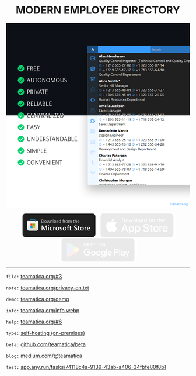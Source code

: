 <h1 align="center">MODERN EMPLOYEE DIRECTORY</h1>

<p align="center"><picture><img src="teamatica.webp" alt="Teamatica"></picture></p>

<p align="center"><a href="https://apps.microsoft.com/detail/xp8lvlmtsbd7wf"><img src="ms-en.webp" alt="Microsoft Store"></a><picture><img src="as-en.webp" alt="App Store"></picture><picture><img src="gp-en.webp" alt="Google Play"></picture></p>

***

`file:` [teamatica.org/#3](https://teamatica.org/#3)

`note:` [teamatica.org/privacy-en.txt](https://teamatica.org/privacy-en.txt)

`demo:` [teamatica.org/demo](https://teamatica.org/demo)

`info:` [teamatica.org/info.webp](https://teamatica.org/info.webp)

`help:` [teamatica.org/#6](https://teamatica.org/#6)

`type:` [self-hosting (on-premises)](https://en.wikipedia.org/wiki/Self-hosting_(web_services))

`beta:` [github.com/teamatica/beta](https://github.com/teamatica/beta)

`blog:` [medium.com/@teamatica](https://medium.com/@teamatica)

`test:` [app.any.run/tasks/74118c4a-9139-43ab-a406-34fbfe80f8b1](https://app.any.run/tasks/74118c4a-9139-43ab-a406-34fbfe80f8b1)